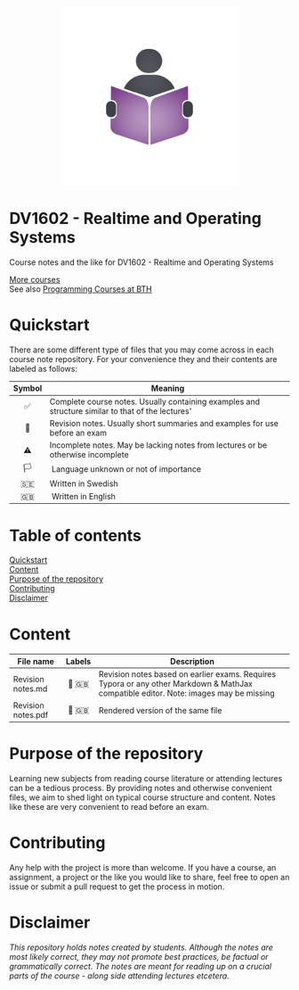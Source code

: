 <p align="center">
  <img alt="Logo" src="https://github.com/CourseNotesBTH/DV1602/raw/master/logo.png">
</p>

DV1602 - Realtime and Operating Systems
======

Course notes and the like for DV1602 - Realtime and Operating Systems

[More courses](https://github.com/CourseNotesBTH) <br />
See also [Programming Courses at BTH](https://github.com/ProgrammingCoursesBTH)

# Quickstart
<a name="quickstart"></a>

There are some different type of files that you may come across in each course note repository. For your convenience they and their contents are labeled as follows:

| Symbol | Meaning |
| :----: | ------- |
| ✅  | Complete course notes. Usually containing examples and structure similar to that of the lectures' |
| 📝 | Revision notes. Usually short summaries and examples for use before an exam |
| ⚠️ | Incomplete notes. May be lacking notes from lectures or be otherwise incomplete |
| 🏳️ | Language unknown or not of importance |
| 🇸🇪 | Written in Swedish |
| 🇬🇧 | Written in English |

# Table of contents

[Quickstart](#quickstart)<br/>
[Content]("#content")<br />
[Purpose of the repository]("#purpose")<br />
[Contributing](#contributing)<br/>
[Disclaimer](#disclaimer)

# Content
<a name="content"></a>

| File name | Labels | Description |
| --------- | :----: | ----------- |
| Revision notes.md | 📝  🇬🇧 | Revision notes based on earlier exams. Requires Typora or any other Markdown & MathJax compatible editor. Note: images may be missing |
| Revision notes.pdf | 📝  🇬🇧 | Rendered version of the same file |

# Purpose of the repository
<a name="purpose"></a>

Learning new subjects from reading course literature or attending lectures can be a tedious process. By providing notes and otherwise convenient files, we aim to shed light on typical course structure and content. Notes like these are very convenient to read before an exam.

# Contributing
<a name="contributing"></a>

Any help with the project is more than welcome. If you have a course, an assignment, a project or the like you would like to share, feel free to open an issue or submit a pull request to get the process in motion.

# Disclaimer
<a name="disclaimer"></a>

_This repository holds notes created by students. Although the notes are most likely correct, they may not promote best practices, be factual or grammatically correct. The notes are meant for reading up on a crucial parts of the course - along side attending lectures etcetera._
